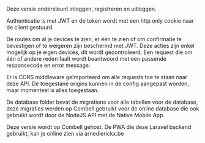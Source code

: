 Deze versie ondersteunt inloggen, registreren en uitloggen.

Authenticatie is met JWT en de token wordt met een http only cookie naar de client gestuurd.

De routes om al je devices te zien, er één te zien of om confirmatie te bevestigen of te weigeren zijn beschermd met JWT.
Deze acties zijn enkel mogelijk op je eigen devices, dit wordt gecontroleerd.
Een request die om één of andere reden faalt wordt beantwoord met een passende responsecode en error message.

Er is CORS middleware geïmporteerd om alle requests toe te staan naar deze API. De toegestane origins kunnen in de config aangepast worden, maar momenteel is alles toegestaan.

De database folder bevat de migrations voor alle tabellen voor de database, deze migraties werden op Combell gebruikt voor de online database die ook gebruikt wordt door de NodeJS API met de Native Mobile App.

Deze versie wordt op Combell gehost. De PWA die deze Laravel backend gebruikt, kan je online zien via arnedierickx.be